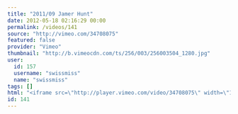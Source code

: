 ```yaml
---
title: "2011/09 Jamer Hunt"
date: 2012-05-18 02:16:29 00:00
permalink: /videos/141
source: "http://vimeo.com/34708075"
featured: false
provider: "Vimeo"
thumbnail: "http://b.vimeocdn.com/ts/256/003/256003504_1280.jpg"
user:
  id: 157
  username: "swissmiss"
  name: "swissmiss"
tags: []
html: "<iframe src=\"http://player.vimeo.com/video/34708075\" width=\"1280\" height=\"720\" frameborder=\"0\" webkitallowfullscreen mozallowfullscreen allowfullscreen></iframe>"
id: 141
---
```


